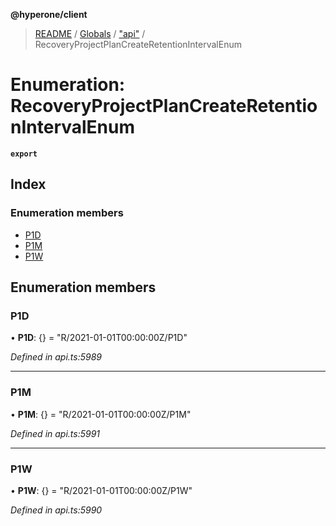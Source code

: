 **@hyperone/client**

> [README](../README.md) / [Globals](../globals.md) / ["api"](../modules/_api_.md) / RecoveryProjectPlanCreateRetentionIntervalEnum

# Enumeration: RecoveryProjectPlanCreateRetentionIntervalEnum

**`export`** 

## Index

### Enumeration members

* [P1D](_api_.recoveryprojectplancreateretentionintervalenum.md#p1d)
* [P1M](_api_.recoveryprojectplancreateretentionintervalenum.md#p1m)
* [P1W](_api_.recoveryprojectplancreateretentionintervalenum.md#p1w)

## Enumeration members

### P1D

•  **P1D**: {} = "R/2021-01-01T00:00:00Z/P1D"

*Defined in api.ts:5989*

___

### P1M

•  **P1M**: {} = "R/2021-01-01T00:00:00Z/P1M"

*Defined in api.ts:5991*

___

### P1W

•  **P1W**: {} = "R/2021-01-01T00:00:00Z/P1W"

*Defined in api.ts:5990*
